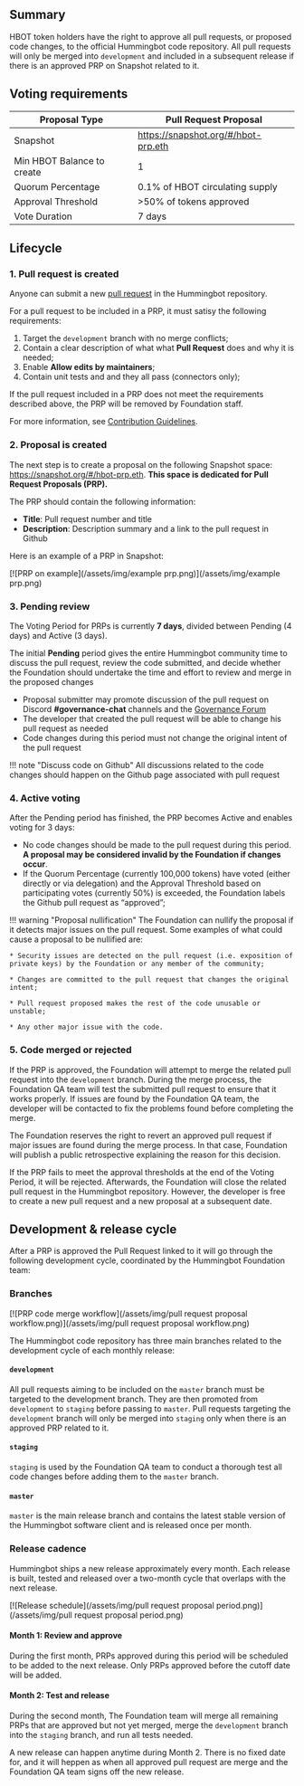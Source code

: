 ## Summary

HBOT token holders have the right to approve all pull requests, or proposed code changes, to the official Hummingbot code repository. All pull requests will only be merged into `development` and included in a subsequent release if there is an approved PRP on Snapshot related to it.

## Voting requirements

| Proposal Type                | Pull Request Proposal     |
| ---------------------------- | ------------------------- |
| Snapshot                     | https://snapshot.org/#/hbot-prp.eth |
| Min HBOT Balance to create   | 1                         |
| Quorum Percentage            | 0.1% of HBOT circulating supply |
| Approval Threshold           | >50% of tokens approved   |
| Vote Duration                | 7 days                    |

## Lifecycle

### 1. Pull request is created

Anyone can submit a new [pull request](https://github.com/hummingbot/hummingbot/pulls) in the Hummingbot repository.

For a pull request to be included in a PRP, it must satisy the following requirements:

1. Target the `development` branch with no merge conflicts;
2. Contain a clear description of what what **Pull Request** does and why it is needed;
3. Enable **Allow edits by maintainers**;
4. Contain unit tests and and they all pass (connectors only);

If the pull request included in a PRP does not meet the requirements described above, the PRP will be removed by Foundation staff.

For more information, see [Contribution Guidelines](/developers/contributions/#5-create-a-pull-request).

### 2. Proposal is created

The next step is to create a proposal on the following Snapshot space: https://snapshot.org/#/hbot-prp.eth. **This space is dedicated for Pull Request Proposals (PRP).**

The PRP should contain the following information:

* **Title**: Pull request number and title
* **Description**: Description summary and a link to the pull request in Github

Here is an example of a PRP in Snapshot:

[![PRP on example](/assets/img/example prp.png)](/assets/img/example prp.png)

### 3. Pending review

The Voting Period for PRPs is currently **7 days**, divided between Pending (4 days) and Active (3 days).

The initial **Pending** period gives the entire Hummingbot community time to discuss the pull request, review the code submitted, and decide whether the Foundation should undertake the time and effort to review and merge in the proposed changes

* Proposal submitter may promote discussion of the pull request on Discord **#governance-chat** channels and the [Governance Forum](https://commonwealth.im/hummingbot-foundation/)
* The developer that created the pull request will be able to change his pull request as needed
* Code changes during this period must not change the original intent of the pull request

!!! note "Discuss code on Github"
    All discussions related to the code changes should happen on the Github page associated with pull request

### 4. Active voting

After the Pending period has finished, the PRP becomes Active and enables voting for 3 days:

* No code changes should be made to the pull request during this period.  **A proposal may be considered invalid by the Foundation if changes occur**.
* If the Quorum Percentage (currently 100,000 tokens) have voted (either directly or via delegation) and the Approval Threshold based on participating votes (currently 50%) is exceeded, the Foundation labels the Github pull request as “approved”;

!!! warning "Proposal nullification"
    The Foundation can nullify the proposal if it detects major issues on the pull request. Some examples of what could cause a proposal to be nullified are:

    * Security issues are detected on the pull request (i.e. exposition of private keys) by the Foundation or any member of the community;

    * Changes are committed to the pull request that changes the original intent;

    * Pull request proposed makes the rest of the code unusable or unstable;

    * Any other major issue with the code.

### 5. Code merged or rejected

If the PRP is approved, the Foundation will attempt to merge the related pull request into the `development` branch. During the merge process, the Foundation QA team will test the submitted pull request to ensure that it works properly. If issues are found by the Foundation QA team, the developer will be contacted to fix the problems found before completing the merge.

The Foundation reserves the right to revert an approved pull request if major issues are found during the merge process. In that case, Foundation will publish a public retrospective explaining the reason for this decision.

If the PRP fails to meet the approval thresholds at the end of the Voting Period, it will be rejected. Afterwards, the Foundation will close the related pull request in the Hummingbot repository. However, the developer is free to create a new pull request and a new proposal at a subsequent date.

## Development & release cycle

<!-- @todo Create a new page about the release process and keep here only info about the PRP voting and approval. -->

After a PRP is approved the Pull Request linked to it will go through the following development cycle, coordinated by the Hummingbot Foundation team:

### Branches

[![PRP code merge workflow](/assets/img/pull request proposal workflow.png)](/assets/img/pull request proposal workflow.png)

The Hummingbot code repository has three main branches related to the development cycle of each monthly release:

#### `development`

All pull requests aiming to be included on the `master` branch must be targeted to the development branch. They are then promoted from `development` to `staging` before passing to `master`. Pull requests targeting the `development` branch will only be merged into `staging` only when there is an approved PRP related to it. 

#### `staging`

`staging` is used by the Foundation QA team to conduct a thorough test all code changes before adding them to the `master` branch.

#### `master`

`master` is the main release branch and contains the latest stable version of the Hummingbot software client and is released once per month.

### Release cadence

Hummingbot ships a new release approximately every month. Each release is built, tested and released over a two-month cycle that overlaps with the next release.

[![Release schedule](/assets/img/pull request proposal period.png)](/assets/img/pull request proposal period.png)

#### Month 1: Review and approve

During the first month, PRPs approved during this period will be scheduled to be added to the next release. Only PRPs approved before the cutoff date will be added.

#### Month 2: Test and release

During the second month, The Foundation team will merge all remaining PRPs that are approved but not yet merged, merge the `development` branch into the `staging` branch, and run all tests needed. 

A new release can happen anytime during Month 2. There is no fixed date for, and it will heppen as when all approved pull request are merge and the Foundation QA team signs off the new release.
